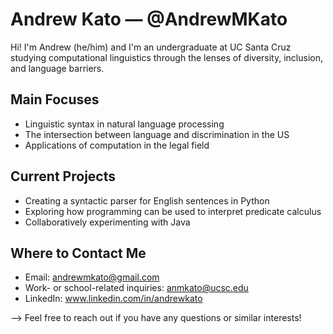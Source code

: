 # Andrew Kato — @AndrewMKato

Hi! I'm Andrew (he/him) and I'm an undergraduate at UC Santa Cruz studying computational linguistics through the lenses of diversity, inclusion, and language barriers.

## Main Focuses

- Linguistic syntax in natural language processing
- The intersection between language and discrimination in the US
- Applications of computation in the legal field

## Current Projects

- Creating a syntactic parser for English sentences in Python
- Exploring how programming can be used to interpret predicate calculus 
- Collaboratively experimenting with Java

## Where to Contact Me

- Email: andrewmkato@gmail.com
- Work- or school-related inquiries: anmkato@ucsc.edu
- LinkedIn: www.linkedin.com/in/andrewkato

--> Feel free to reach out if you have any questions or similar interests!
